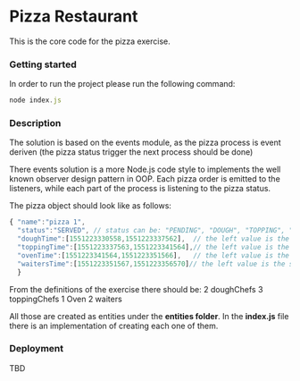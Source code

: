 # Pizza Restaurant

This is the core code for the pizza exercise.


### Getting started

In order to run the project please run the following command:
```javascript
node index.js
```


### Description
The solution is based on the events module, as the pizza process is event deriven (the pizza status trigger the next process should be done)

There events solution is a more Node.js code style to implements the well known observer design pattern in OOP.
Each pizza order is emitted to the listeners, while each part of the process is listening to the pizza status.


The pizza object should look like as follows:
```javascript
{ "name":"pizza 1",
  "status":"SERVED", // status can be: "PENDING", "DOUGH", "TOPPING", "OVEN", "WAITERS"
  "doughTime":[1551223330558,1551223337562],  // the left value is the starting time, the right value is the ending time
  "toppingTime":[1551223337563,1551223341564],// the left value is the starting time, the right value is the ending time
  "ovenTime":[1551223341564,1551223351566],   // the left value is the starting time, the right value is the ending time
  "waitersTime":[1551223351567,1551223356570]// the left value is the starting time, the right value is the ending time
  }
```

From the definitions of the exercise there should be: 
2 doughChefs
3 toppingChefs
1 Oven
2 waiters

All those are created as entities under the **entities folder**.
In the **index.js** file there is an implementation of creating each one of them.

### Deployment
TBD


